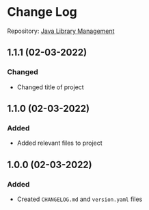 # Change Log

Repository: [Java Library Management](https://github.com/mhrezk/Java-Library-Management-System)

## 1.1.1 (02-03-2022)

### Changed

* Changed title of project

## 1.1.0 (02-03-2022)

### Added

* Added relevant files to project

## 1.0.0 (02-03-2022)

### Added

* Created `CHANGELOG.md` and `version.yaml` files
